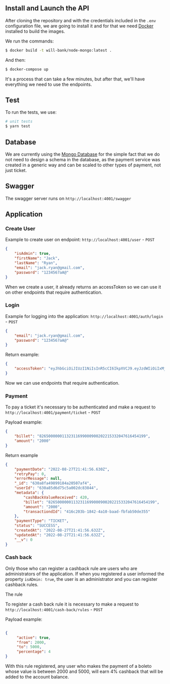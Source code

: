 ## Install and Launch the API

After cloning the repository and with the credentials included in the `.env` configuration file, we are going to install it and for that we need [Docker](https://www.docker.com) installed to build the images.

We run the commands:

```bash
$ docker build -t will-bank/node-mongo:latest .
```

And then:

```bash
$ docker-compose up
```

It's a process that can take a few minutes, but after that, we'll have everything we need to use the endpoints.

## Test
To run the tests, we use:

```bash
# unit tests
$ yarn test
```

## Database

We are currently using the [Mongo Database](https://www.mongodb.com/pt-br) for the simple fact that we do not need to design a schema in the database, as the payment service was created in a generic way and can be scaled to other types of payment, not just ticket.

## Swagger

The swagger server runs on `http://localhost:4001/swagger`

## Application

### Create User

Example to create user on endpoint: `http://localhost:4001/user` - `POST`
```json
{
    "isAdmin": true,
    "firstName": "Jack",
    "lastName": "Ryan",
    "email": "jack.ryan@gmail.com",
    "password": "1234567aA@"
}
```

When we create a user, it already returns an accessToken so we can use it on other endpoints that require authentication.

### Login

Example for logging into the application: `http://localhost:4001/auth/login` - `POST`
```json
{
    "email": "jack.ryan@gmail.com",
    "password": "1234567aA@"
}
```

Return example:

```json
{
    "accessToken": "eyJhbGciOiJIUzI1NiIsInR5cCI6IkpXVCJ9.eyJzdWIiOiIxMjM0NTY3ODkwIiwibmFtZSI6IkpvaG4gRG9lIiwiaWF0IjoxNTE2MjM5MDIyfQ.SflKxwRJSMeKKF2QT4fwpMeJf36POk6yJV_adQssw5c"
}
```

Now we can use endpoints that require authentication.

### Payment

To pay a ticket it's necessary to be authenticated and make a request to `http://localhost:4001/payment/ticket` - `POST`

Payload example:

```json
{
    "billet": "82650000001132311699000900202215332047616454199",
    "amount": "2000"
}
```

Return example

```json
{
    "paymentDate": "2022-08-27T21:41:56.630Z",
    "retryPay": 0,
    "errorMessage": null,
    "_id": "630a8fa49899184a20507af4",
    "userId": "630a85d6d75c5a002dc83844",
    "metadata": {
        "cashBackValueReceived": 420,
        "billet": "82650000001132311699000900202215332047616454199",
        "amount": "2000",
        "transactiondId": "416c203b-1842-4a10-baad-fbfab50de355"
    },
    "paymentType": "TICKET",
    "status": "SUCCESS",
    "createdAt": "2022-08-27T21:41:56.632Z",
    "updatedAt": "2022-08-27T21:41:56.632Z",
    "__v": 0
}
```

### Cash back
Only those who can register a cashback rule are users who are administrators of the application. If when you registered a user informed the property `isADmin: true`, the user is an administrator and you can register cashback rules.

The rule

To register a cash back rule it is necessary to make a request to `http://localhost:4001/cash-back/rules` - `POST`

Payload example:

```json

{
     "active": true,
     "from": 2000,
     "to": 5000,
     "percentage": 4
}
```

With this rule registered, any user who makes the payment of a boleto whose value is between 2000 and 5000, will earn 4% cashback that will be added to the account balance.
